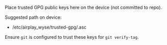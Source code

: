 Place trusted GPG public keys here on the device (not committed to repo).

Suggested path on device:
- /etc/airplay_wyse/trusted-gpg/<keyid>.asc

Ensure `git` is configured to trust these keys for `git verify-tag`.
